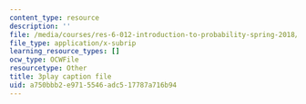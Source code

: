 ```yaml
---
content_type: resource
description: ''
file: /media/courses/res-6-012-introduction-to-probability-spring-2018/a750bbb2e9715546adc517787a716b94_xDN5Onmu0mk.vtt
file_type: application/x-subrip
learning_resource_types: []
ocw_type: OCWFile
resourcetype: Other
title: 3play caption file
uid: a750bbb2-e971-5546-adc5-17787a716b94
---
```

